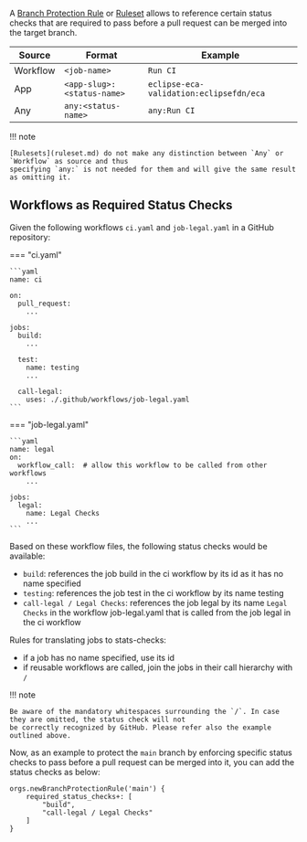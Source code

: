 A [Branch Protection Rule](branch-protection-rule.md) or [Ruleset](ruleset.md) allows to reference certain
status checks that are required to pass before a pull request can be merged into the target branch.

| Source   | Format                     | Example                                 |
|----------|----------------------------|-----------------------------------------|
| Workflow | `<job-name>`               | `Run CI`                                |
| App      | `<app-slug>:<status-name>` | `eclipse-eca-validation:eclipsefdn/eca` |
| Any      | `any:<status-name>`        | `any:Run CI`                            |

!!! note

    [Rulesets](ruleset.md) do not make any distinction between `Any` or `Workflow` as source and thus
    specifying `any:` is not needed for them and will give the same result as omitting it.

## Workflows as Required Status Checks

Given the following workflows `ci.yaml` and `job-legal.yaml` in a GitHub repository:

=== "ci.yaml"

    ```yaml
    name: ci

    on:
      pull_request:
        ...

    jobs:
      build:
        ...

      test:
        name: testing
        ...

      call-legal:
        uses: ./.github/workflows/job-legal.yaml
    ```

=== "job-legal.yaml"

    ```yaml
    name: legal
    on:
      workflow_call:  # allow this workflow to be called from other workflows
        ...

    jobs:
      legal:
        name: Legal Checks
        ...
    ```

Based on these workflow files, the following status checks would be available:

- `build`: references the job build in the ci workflow by its id as it has no name specified
- `testing`: references the job test in the ci workflow by its name testing
- `call-legal / Legal Checks`: references the job legal by its name `Legal Checks` in the workflow job-legal.yaml that is called from the job legal in the ci workflow

Rules for translating jobs to stats-checks:

- if a job has no name specified, use its id
- if reusable workflows are called, join the jobs in their call hierarchy with ` / `

!!! note

    Be aware of the mandatory whitespaces surrounding the `/`. In case they are omitted, the status check will not
    be correctly recognized by GitHub. Please refer also the example outlined above.

Now, as an example to protect the `main` branch by enforcing specific status checks to pass before a pull request can be merged into it,
you can add the status checks as below:

```jsonnet
orgs.newBranchProtectionRule('main') {
    required_status_checks+: [
        "build",
        "call-legal / Legal Checks"
    ]
}
```
